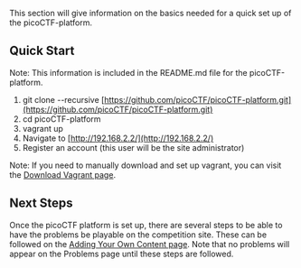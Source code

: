 This section will give information on the basics needed for a quick set up of the picoCTF-platform.

## Quick Start
Note: This information is included in the README.md file for the picoCTF-platform.

1. git clone --recursive [https://github.com/picoCTF/picoCTF-platform.git](https://github.com/picoCTF/picoCTF-platform.git)
2. cd picoCTF-platform
3. vagrant up
4. Navigate to [http://192.168.2.2/](http://192.168.2.2/)
5. Register an account (this user will be the site administrator)

Note: If you need to manually download and set up vagrant, you can visit the [Download Vagrant page](https://www.vagrantup.com/downloads.html).

## Next Steps
Once the picoCTF platform is set up, there are several steps to be able to have the problems be playable on the competition site. These can be followed on the [Adding Your Own Content page](Adding-Your-Own-Content). Note that no problems will appear on the Problems page until these steps are followed.